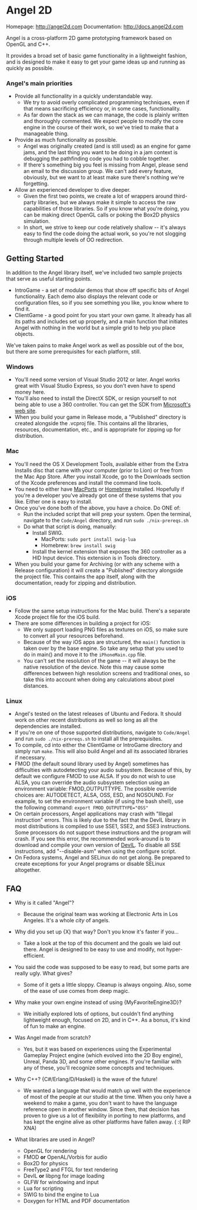 Angel 2D
========
Homepage:      http://angel2d.com
Documentation: http://docs.angel2d.com


Angel is a cross-platform 2D game prototyping framework based on OpenGL 
and C++. 

It provides a broad set of basic game functionality in a lightweight fashion, 
and is designed to make it easy to get your game ideas up and running as 
quickly as possible. 

### Angel's main priorities ###

* Provide all functionality in a quickly understandable way. 
    * We try to avoid overly complicated programming techniques, even if 
        that means sacrificing efficiency or, in some cases, functionality. 
    * As far down the stack as we can manage, the code is plainly written 
        and thoroughly commented. We expect people to modify the core engine 
        in the course of their work, so we've tried to make that a manageable 
        thing. 
* Provide as much functionality as possible. 
    * Angel was originally created (and is still used) as an engine for game 
        jams, and the last thing you want to be doing in a jam context is 
        debugging the pathfinding code you had to cobble together. 
    * If there's something big you feel is missing from Angel, please send 
        an email to the discussion group. We can't add every feature, 
        obviously, but we want to at least make sure there's nothing we're 
        forgetting. 
* Allow an experienced developer to dive deeper.
    * Given the first two points, we create a lot of wrappers around 
        third-party libraries, but we always make it simple to access the raw
        capabilities of those libraries. So if you know what you're doing, 
        you can be making direct OpenGL calls or poking the Box2D physics 
        simulation. 
    * In short, we strive to keep our code relatively shallow -- it's 
        always easy to find the code doing the actual work, so you're not 
        slogging through multiple levels of OO redirection.


Getting Started
---------------
In addition to the Angel library itself, we've included two sample projects 
that serve as useful starting points.

* IntroGame - a set of modular demos that show off specific bits of Angel
  functionality. Each demo also displays the relevant code or configuration 
  files, so if you see something you like, you know where to find it. 
* ClientGame - a good point for you start your own game. It already has all 
  its paths and includes set up properly, and a main function that initiates 
  Angel with nothing in the world but a simple grid to help you place objects.

We've taken pains to make Angel work as well as possible out of the box, but
there are some prerequisites for each platform, still. 

### Windows ###
* You'll need some version of Visual Studio 2012 or later. Angel works great
  with Visual Studio Express, so you don't even have to spend money here.
* You'll also need to install the DirectX SDK, or resign yourself to not being
  able to use a 360 controller. You can get the SDK from [Microsoft's web
  site](http://msdn.microsoft.com/en-us/directx/default.aspx).
* When you build your game in Release mode, a "Published" directory is created
  alongside the .vcproj file. This contains all the libraries, resources, 
  documentation, etc., and is appropriate for zipping up for distribution. 

### Mac ###
* You'll need the OS X Development Tools, available either from the Extra 
  Installs disc that came with your computer (prior to Lion) or free from 
  the Mac App Store. After you install Xcode, go to the Downloads section of 
  the Xcode preferences and install the command line tools. 
* You need to either have [MacPorts](http://www.macports.org/) or 
  [Homebrew](http://mxcl.github.com/homebrew/) installed. Hopefully if you're
  a developer you've already got one of these systems that you like. Either
  one is easy to install.
* Once you've done both of the above, you have a choice. Do ONE of:
    * Run the included script that will prep your system. Open the terminal, 
      navigate to the `Code/Angel` directory, and run `sudo ./nix-prereqs.sh`
    * Do what that script is doing, manually:
        * Install SWIG. 
            * MacPorts: `sudo port install swig-lua`
            * Homebrew: `brew install swig`
        * Install the kernel extension that exposes the 360 controller as a
          HID Input device. This extension is in Tools directory. 
* When you build your game for Archiving (or with any scheme with a Release
  configuration) it will create a "Published" directory alongside the 
  project file. This contains the app itself, along with the documentation,
  ready for zipping and distribution. 

### iOS ###
* Follow the same setup instructions for the Mac build. There's a separate
  Xcode project file for the iOS build. 
* There are some differences in building a project for iOS:
    * We only support loading PNG files as textures on iOS, so make sure to
      convert all your resources beforehand.
    * Because of the way iOS apps are structured, the `main()` function is 
      taken over by the base engine. So take any setup that you used to do 
      in main() and move it to the `iPhoneMain.cpp` file. 
    * You can't set the resolution of the game -- it will always be the 
      native resolution of the device. Note this may cause some differences
      between high resolution screens and traditional ones, so take this 
      into account when doing any calculations about pixel distances.

### Linux ###
* Angel's tested on the latest releases of Ubuntu and Fedora. It should work
  on other recent distributions as well so long as all the dependencies are
  installed. 
* If you're on one of those supported distributions, navigate to `Code/Angel` 
  and run `sudo ./nix-prereqs.sh` to install all the prerequisites. 
* To compile, cd into either the ClientGame or IntroGame directory and simply
  run `make`. This will also build Angel and all its associated libraries if
  necessary. 
* FMOD (the default sound library used by Angel) sometimes has difficulties 
  with autodetecting your audio subsystem.  Because of this, by default we
  configure FMOD to use ALSA.  If you do not wish to use ALSA, you can
  override the audio subsystem selection using an environment variable:
  FMOD_OUTPUTTYPE. The possible override choices are: AUTODETECT,
  ALSA, OSS, ESD, and NOSOUND. For example, to set the environment variable
  (if using the bash shell), use the following command:
      `export FMOD_OUTPUTTYPE="OSS"`
* On certain processors, Angel applications may crash with "Illegal 
  instruction" errors. This is likely due to the fact that the DevIL 
  library in most distributions is compiled to use SSE1, SSE2, and SSE3 
  instructions. Some processors do not support these instructions and the 
  program will crash. If you see this error, the recommended work-around is 
  to download and compile your own version of 
  [DevIL](http://openil.sourceforge.net). To disable all SSE instructions, 
  add "--disable-asm" when using the configure script.
* On Fedora systems, Angel and SELinux do not get along. Be prepared to 
  create exceptions for your Angel programs or disable SELinux altogether.


FAQ
---
* Why is it called "Angel"?
    * Because the original team was working at Electronic Arts in Los 
      Angeles. It's a whole *city* of angels.

* Why did you set up {X} that way? Don't you know it's faster if you...
    * Take a look at the top of this document and the goals we laid out there.
      Angel is designed to be easy to use and modify, not hyper-efficient.

* You said the code was supposed to be easy to read, but some parts are 
  really ugly. What gives?
    * Some of it gets a little sloppy. Cleanup is always ongoing. Also, some 
      of the ease of use comes from deep magic. 

* Why make your own engine instead of using {MyFavoriteEngine3D}?
    * We initially explored lots of options, but couldn't find anything 
      lightweight enough, focused on 2D, and in C++. As a bonus, it's kind of
      fun to make an engine. 

* Was Angel made from scratch?
    * Yes, but it was based on experiences using the Experimental Gameplay 
      Project engine (which evolved into the 2D Boy engine), Unreal, Panda 3D,
      and some other engines. If you're familiar with any of these, you'll 
      recognize some concepts and techniques. 

* Why C++? {C#/Erlang/D/Haskell} is the wave of the future!
    * We wanted a language that would match up well with the experience of
      most of the people at our studio at the time. When you only have a 
      weekend to make a game, you don't want to have the language reference
      open in another window. Since then, that decision has proven to give
      us a lot of flexibility in porting to new platforms, and has kept the
      engine alive as other platforms have fallen away. ( :( RIP XNA)

* What libraries are used in Angel?
    * OpenGL for rendering
    * FMOD **or** OpenAL/Vorbis for audio
    * Box2D for physics
    * FreeType2 and FTGL for text rendering
    * DevIL **or** libpng for image loading
    * GLFW for windowing and input
    * Lua for scripting
    * SWIG to bind the engine to Lua
    * Doxygen for HTML and PDF documentation

